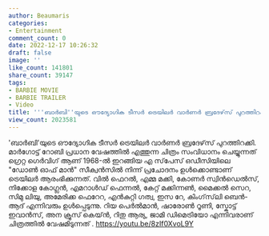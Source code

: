 ```yaml
---
author: Beaumaris
categories:
- Entertainment
comment_count: 0
date: 2022-12-17 10:26:32
draft: false
image: ''
like_count: 141801
share_count: 39147
tags:
- BARBIE MOVIE
- BARBIE TRAILER
- Video
title: '''ബാർബി''യുടെ ഔദ്യോഗിക ടീസര്‍ ട്രെയിലർ വാർണർ ബ്രദേഴ്‌സ് പുറത്തിറക്കി'
view_count: 2023581
---
```


'ബാർബി'യുടെ ഔദ്യോഗിക ടീസര്‍ ട്രെയിലർ വാർണർ ബ്രദേഴ്‌സ് പുറത്തിറക്കി. മാർഗോട്ട് റോബി പ്രധാന വേഷത്തില്‍ എത്തുന്ന ചിത്രം സംവിധാനം ചെയ്യുന്നത് ഗ്രെറ്റ ഗെർവിഗ് ആണ് 1968-ല്‍ ഇറങ്ങിയ എ സ്‌പേസ് ഒഡീസിയിലെ "ഡോൺ ഓഫ് മാൻ" സീക്വൻസിൽ നിന്ന് പ്രചോദനം ഉള്‍ക്കൊണ്ടാണ് ട്രെയിലര്‍ ആരംഭിക്കുന്നത്. വിൽ ഫെറൽ, എമ്മ മക്കി, കോണർ സ്വിൻഡെൽസ്, നിക്കോള കോഗ്ലൻ, എമറാൾഡ് ഫെന്നൽ, കേറ്റ് മക്കിന്നൺ, മൈക്കൽ സെറ, സിമു ലിയു, അമേരിക്ക ഫെറേറ, എൻകുറ്റി ഗത്വ, ഇസ റേ, കിംഗ്‌സ്‌ലി ബെൻ-ആദ്‌ എന്നിവരും ഉൾപ്പെടുന്നു. റിയ പെർൽമാൻ, ഷാരോൺ റൂണി, സ്കോട്ട് ഇവാൻസ്, അന ക്രൂസ് കെയ്ൻ, റിതു ആര്യ, ജാമി ഡിമെട്രിയോ എന്നിവരാണ് ചിത്രത്തിൽ വേഷമിടുന്നത് . https://youtu.be/8zIf0XvoL9Y